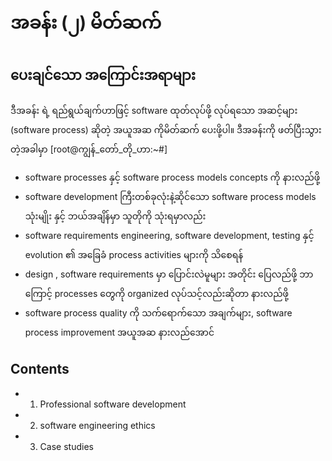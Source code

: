 # အခန်း (၂) မိတ်ဆက်
## ပေးချင်သော အကြောင်းအရာများ
ဒီအခန်း ရဲ့ ရည်ရွယ်ချက်ဟာဖြင့် software ထုတ်လုပ်ဖို့ လုပ်ရသော အဆင့်များ (software process) ဆိုတဲ့ အယူအဆ ကိုမိတ်ဆက်  ပေးဖို့ပါ။
ဒီအခန်းကို ဖတ်ပြီးသွားတဲ့အခါမှာ [root@ကျွန်_တော်_တို_ဟာ:~#]
- software processes နှင့် software process models concepts ကို နားလည်ဖို့
- software development ကြီးတစ်ခုလုံးနဲ့ဆိုင်သော software process models သုံးမျိုး နှင့် ဘယ်အချိန်မှာ သူတိုကို သုံးရမှာလည်း 
- software requirements engineering, software development, testing နှင့် evolution ၏ အခြေခံ process activities များကို သိစေရန်
- design , software requirements မှာ ပြောင်းလဲမူများ အတိုင်း ပြေလည်ဖို့ ဘာကြောင့် processes တွေကို organized လုပ်သင့်လည်းဆိုတာ နားလည်ဖို့
- software process quality ကို သက်ရောက်သော အချက်များ, software process improvement အယူအဆ နားလည်အောင်

## Contents
- 1. Professional software development
- 2. software engineering ethics
- 3. Case studies
